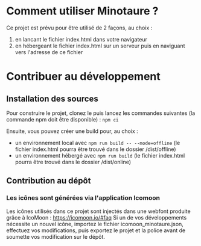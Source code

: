 # Comment utiliser Minotaure ?

Ce projet est prévu pour être utilisé de 2 façons, au choix :

1. en lancant le fichier index.html dans votre navigateur
2. en hébergeant le fichier index.html sur un serveur puis en naviguant vers l'adresse de ce fichier

# Contribuer au développement
## Installation des sources
Pour construire le projet, clonez le puis lancez les commandes suivantes (la commande npm doit être disponible) :
 `npm ci`

Ensuite, vous pouvez créer une build pour, au choix :
- un environnement local avec `npm run build -- --mode=offline` (le fichier index.html pourra être trouvé dans le dossier /dist/offline)
- un environnement hébergé avec `npm run build` (le fichier index.html pourra être trouvé dans le dossier /dist/online)

## Contribution au dépôt
### Les icônes sont générées via l'application Icomoon
Les icônes utilisés dans ce projet sont injectés dans une webfont produite grâce à IcoMoon : https://icomoon.io/#faq
Si un de vos développements nécessite un nouvel icône, importez le fichier icomoon_minotaure.json, effectuez vos modifications, puis exportez le projet et la police avant de soumette vos modification sur le dépôt.
